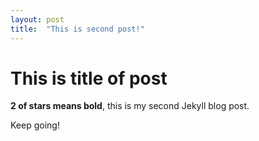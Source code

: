 ```yaml
---
layout: post
title:  "This is second post!"
---
```


# This is title of post

**2 of stars means bold**, this is my second Jekyll blog post.

Keep going!
